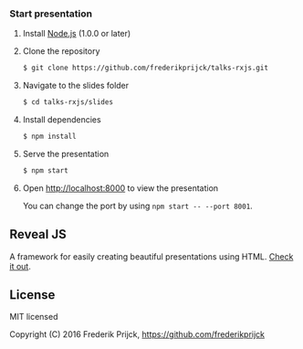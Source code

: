 ### Start presentation

1. Install [Node.js](http://nodejs.org/) (1.0.0 or later)

1. Clone the repository
   ```sh
   $ git clone https://github.com/frederikprijck/talks-rxjs.git
   ```

1. Navigate to the slides folder
   ```sh
   $ cd talks-rxjs/slides
   ```

1. Install dependencies
   ```sh
   $ npm install
   ```

1. Serve the presentation
   ```sh
   $ npm start
   ```

1. Open <http://localhost:8000> to view the presentation

   You can change the port by using `npm start -- --port 8001`.

## Reveal JS

A framework for easily creating beautiful presentations using HTML. [Check it out](https://github.com/hakimel/reveal.js/).

## License

MIT licensed

Copyright (C) 2016 Frederik Prijck, https://github.com/frederikprijck

